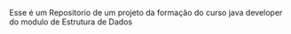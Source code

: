 Esse é um Repositorio de um projeto da formação do curso java developer do modulo de Estrutura de Dados 
